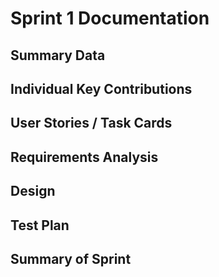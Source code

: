 # Sprint 1 Documentation

## Summary Data

## Individual Key Contributions

## User Stories / Task Cards

## Requirements Analysis

## Design

## Test Plan

## Summary of Sprint